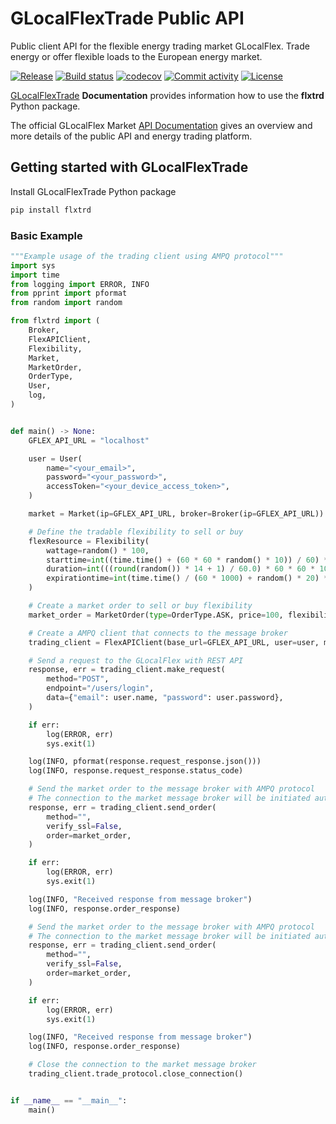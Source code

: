 # GLocalFlexTrade Public API

Public client API for the flexible energy trading market GLocalFlex.
Trade energy or offer flexible loads to the European energy market.

[![Release](https://img.shields.io/github/v/release/glocalflex/flxtrd)](https://img.shields.io/github/v/release/glocalflex/flxtrd)
[![Build status](https://img.shields.io/github/actions/workflow/status/glocalflex/flxtrd/main.yml?branch=main)](https://github.com/glocalflex/flxtrd/actions/workflows/main.yml?query=branch%3Amain)
[![codecov](https://codecov.io/gh/glocalflex/flxtrd/branch/main/graph/badge.svg)](https://codecov.io/gh/glocalflex/flxtrd)
[![Commit activity](https://img.shields.io/github/commit-activity/m/glocalflex/flxtrd)](https://img.shields.io/github/commit-activity/m/glocalflex/flxtrd)
[![License](https://img.shields.io/github/license/glocalflex/flxtrd)](https://img.shields.io/github/license/glocalflex/flxtrd)


[GLocalFlexTrade](https://glocalflex.github.io/GLocalFlexTrade/) **Documentation** provides information how to use the **flxtrd** Python package.

The official GLocalFlex Market [API Documentation](https://www.glocalflexmarket.com/docs/) gives an overview and more details of the public API and energy trading platform.

## Getting started with GLocalFlexTrade


Install GLocalFlexTrade Python package

```sh
pip install flxtrd
```
### Basic Example

```py
"""Example usage of the trading client using AMPQ protocol"""
import sys
import time
from logging import ERROR, INFO
from pprint import pformat
from random import random

from flxtrd import (
    Broker,
    FlexAPIClient,
    Flexibility,
    Market,
    MarketOrder,
    OrderType,
    User,
    log,
)


def main() -> None:
    GFLEX_API_URL = "localhost"

    user = User(
        name="<your_email>",
        password="<your_password>",
        accessToken="<your_device_access_token>",
    )

    market = Market(ip=GFLEX_API_URL, broker=Broker(ip=GFLEX_API_URL))

    # Define the tradable flexibility to sell or buy
    flexResource = Flexibility(
        wattage=random() * 100,
        starttime=int((time.time() + (60 * 60 * random() * 10)) / 60) * 60 * 1000,
        duration=int(((round(random()) * 14 + 1) / 60.0) * 60 * 60 * 1000),
        expirationtime=int(time.time() / (60 * 1000) + random() * 20) * 60 * 1000,
    )

    # Create a market order to sell or buy flexibility
    market_order = MarketOrder(type=OrderType.ASK, price=100, flexibility=flexResource)

    # Create a AMPQ client that connects to the message broker
    trading_client = FlexAPIClient(base_url=GFLEX_API_URL, user=user, market=market)

    # Send a request to the GLocalFlex with REST API
    response, err = trading_client.make_request(
        method="POST",
        endpoint="/users/login",
        data={"email": user.name, "password": user.password},
    )

    if err:
        log(ERROR, err)
        sys.exit(1)

    log(INFO, pformat(response.request_response.json()))
    log(INFO, response.request_response.status_code)

    # Send the market order to the message broker with AMPQ protocol
    # The connection to the market message broker will be initiated automatically
    response, err = trading_client.send_order(
        method="",
        verify_ssl=False,
        order=market_order,
    )

    if err:
        log(ERROR, err)
        sys.exit(1)

    log(INFO, "Received response from message broker")
    log(INFO, response.order_response)

    # Send the market order to the message broker with AMPQ protocol
    # The connection to the market message broker will be initiated automatically
    response, err = trading_client.send_order(
        method="",
        verify_ssl=False,
        order=market_order,
    )

    if err:
        log(ERROR, err)
        sys.exit(1)

    log(INFO, "Received response from message broker")
    log(INFO, response.order_response)

    # Close the connection to the market message broker
    trading_client.trade_protocol.close_connection()


if __name__ == "__main__":
    main()

```
